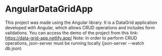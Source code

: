 # AngularDataGridApp
 
This project was made using the Angular library. It is a DataGrid application developed with Angular, which allows CRUD operations and includes form validations. 
You can access the demo of the project from this link: https://data-grid-app.netlify.app/
Note: In order to perform CRUD operations, json-server must be running locally (json-server --watch db.json)
